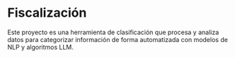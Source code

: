 # Fiscalización

Este proyecto es una herramienta de clasificación que procesa y analiza datos para categorizar información de forma automatizada con modelos de NLP y algoritmos LLM.
